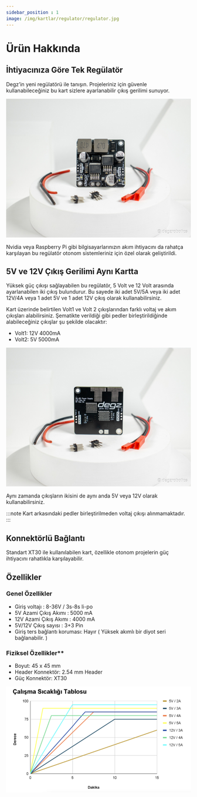 ```yaml
---
sidebar_position : 1
image: /img/kartlar/regulator/regulator.jpg
---
```


# Ürün Hakkında

## İhtiyacınıza Göre Tek Regülatör

Degz’in yeni regülatörü ile tanışın. Projeleriniz için güvenle kullanabileceğiniz bu kart sizlere ayarlanabilir çıkış gerilimi sunuyor. 

![5V 12V Regülator](./image/regulator.jpg)

Nvidia veya Raspberry Pi gibi bilgisayarlarınızın akım ihtiyacını da rahatça karşılayan bu regülatör otonom sistemleriniz için özel olarak geliştirildi.

## 5V ve 12V Çıkış Gerilimi Aynı Kartta

Yüksek güç çıkışı sağlayabilen bu regülatör, 5 Volt ve 12 Volt arasında ayarlanabilen iki çıkış bulundurur. Bu sayede iki adet 5V/5A veya iki adet 12V/4A veya 1 adet 5V ve 1 adet 12V çıkış olarak kullanabilirsiniz.

Kart üzerinde belirtilen Volt1 ve Volt 2 çıkışlarından farklı voltaj ve akım çıkışları alabilirsiniz. Şematikte verildiği gibi pedler birleştirildiğinde alabileceğiniz çıkışlar şu şekilde olacaktır:

- Volt1: 12V 4000mA
- Volt2: 5V 5000mA

![Regulator Çıkış](./image/regulator2.jpg)

Aynı zamanda çıkışların ikisini de aynı anda 5V veya 12V olarak kullanabilirsiniz.

:::note
Kart arkasındaki pedler birleştirilmeden voltaj çıkışı alınmamaktadır.
:::

## Konnektörlü Bağlantı

Standart XT30 ile kullanılabilen kart, özellikle otonom projelerin güç ihtiyacını rahatlıkla karşılayabilir.

## Özellikler

### Genel Özellikler

- Giriş voltajı : 8-36V / 3s-8s li-po
- 5V Azami Çıkış Akımı : 5000 mA
- 12V Azami Çıkış Akımı : 4000 mA
- 5V/12V Çıkış sayısı : 3+3 Pin
- Giriş ters bağlantı koruması: Hayır ( Yüksek akımlı bir diyot seri bağlanabilir. )
  
### Fiziksel Özellikler**

- Boyut: 45 x 45 mm
- Header Konnektör: 2.54 mm Header
- Güç Konnektör: XT30

![Çalışma Sıcaklığı](./image/WorkingTemp.png)
